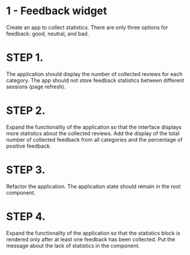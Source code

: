 
# 1 - Feedback widget
Create an app to collect statistics. There are only three options for feedback: good, neutral, and bad.

# STEP 1.
The application should display the number of collected reviews for each category. The app should not store feedback statistics between different sessions (page refresh).

# STEP 2.
Expand the functionality of the application so that the interface displays more statistics about the collected reviews. Add the display of the total number of collected feedback from all categories and the percentage of positive feedback. 

# STEP 3.
Refactor the application. The application state should remain in the root <App> component.

# STEP 4.
Expand the functionality of the application so that the statistics block is rendered only after at least one feedback has been collected. Put the message about the lack of statistics in the <Notification message="There is no feedback"> component.
